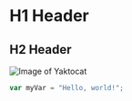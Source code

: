 # H1 Header
## H2 Header

![Image of Yaktocat](https://octodex.github.com/images/yaktocat.png)

``` javascript
var myVar = "Hello, world!";
```
